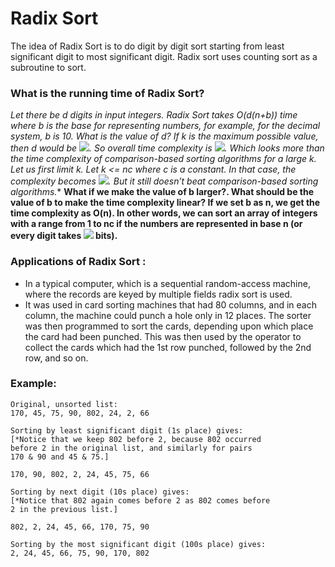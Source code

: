 # Radix Sort
The idea of Radix Sort is to do digit by digit sort starting from least significant digit to most significant digit. Radix sort uses counting sort as a subroutine to sort.

### What is the running time of Radix Sort?
**Let there be d digits in input integers. Radix Sort takes O(d*(n+b)) time where b is the base for representing numbers, for example, for the decimal system, b is 10. What is the value of d? If k is the maximum possible value, then d would be <img src="https://render.githubusercontent.com/render/math?math=O(log_b(k))">. So overall time complexity is <img src="https://render.githubusercontent.com/render/math?math=O((n+b) * log_b(k))">. Which looks more than the time complexity of comparison-based sorting algorithms for a large k. Let us first limit k. Let k <= nc where c is a constant. In that case, the complexity becomes <img src="https://render.githubusercontent.com/render/math?math=O(nLog_b(n))">. But it still doesn’t beat comparison-based sorting algorithms.** 
**What if we make the value of b larger?. What should be the value of b to make the time complexity linear? If we set b as n, we get the time complexity as O(n). In other words, we can sort an array of integers with a range from 1 to nc if the numbers are represented in base n (or every digit takes <img src="https://render.githubusercontent.com/render/math?math=log_2(n)"> bits).** 

### Applications of Radix Sort : 
* In a typical computer, which is a sequential random-access machine, where the records are keyed by multiple fields radix sort is used.
* It was used in card sorting machines that had 80 columns, and in each column, the machine could punch a hole only in 12 places. The sorter was then programmed to sort the cards, depending upon which place the card had been punched. This was then used by the operator to collect the cards which had the 1st row punched, followed by the 2nd row, and so on.
### Example:
```
Original, unsorted list:
170, 45, 75, 90, 802, 24, 2, 66

Sorting by least significant digit (1s place) gives: 
[*Notice that we keep 802 before 2, because 802 occurred 
before 2 in the original list, and similarly for pairs 
170 & 90 and 45 & 75.]

170, 90, 802, 2, 24, 45, 75, 66

Sorting by next digit (10s place) gives: 
[*Notice that 802 again comes before 2 as 802 comes before 
2 in the previous list.]

802, 2, 24, 45, 66, 170, 75, 90

Sorting by the most significant digit (100s place) gives:
2, 24, 45, 66, 75, 90, 170, 802
```

